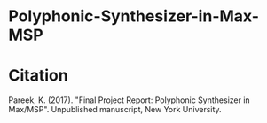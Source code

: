 # Polyphonic-Synthesizer-in-Max-MSP

# Citation
Pareek, K. (2017). "Final Project Report: Polyphonic Synthesizer in Max/MSP". Unpublished manuscript, New York University.
